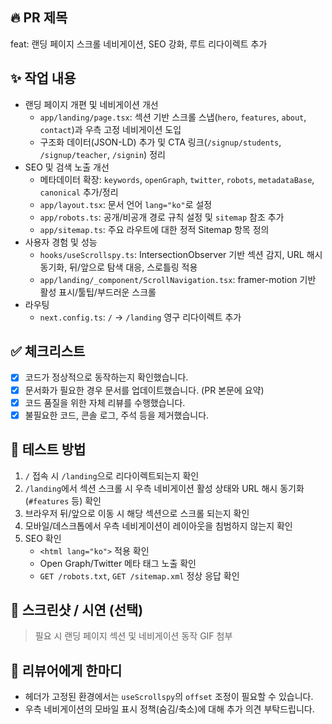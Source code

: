 ## 🔥 PR 제목

feat: 랜딩 페이지 스크롤 네비게이션, SEO 강화, 루트 리다이렉트 추가

## ✨ 작업 내용

- 랜딩 페이지 개편 및 네비게이션 개선
  - `app/landing/page.tsx`: 섹션 기반 스크롤 스냅(`hero`, `features`, `about`, `contact`)과 우측 고정 네비게이션 도입
  - 구조화 데이터(JSON-LD) 추가 및 CTA 링크(`/signup/students`, `/signup/teacher`, `/signin`) 정리
- SEO 및 검색 노출 개선
  - 메타데이터 확장: `keywords`, `openGraph`, `twitter`, `robots`, `metadataBase`, `canonical` 추가/정리
  - `app/layout.tsx`: 문서 언어 `lang="ko"`로 설정
  - `app/robots.ts`: 공개/비공개 경로 규칙 설정 및 `sitemap` 참조 추가
  - `app/sitemap.ts`: 주요 라우트에 대한 정적 Sitemap 항목 정의
- 사용자 경험 및 성능
  - `hooks/useScrollspy.ts`: IntersectionObserver 기반 섹션 감지, URL 해시 동기화, 뒤/앞으로 탐색 대응, 스로틀링 적용
  - `app/landing/_component/ScrollNavigation.tsx`: framer-motion 기반 활성 표시/툴팁/부드러운 스크롤
- 라우팅
  - `next.config.ts`: `/` → `/landing` 영구 리다이렉트 추가

## ✅ 체크리스트

- [x] 코드가 정상적으로 동작하는지 확인했습니다.
- [x] 문서화가 필요한 경우 문서를 업데이트했습니다. (PR 본문에 요약)
- [x] 코드 품질을 위한 자체 리뷰를 수행했습니다.
- [x] 불필요한 코드, 콘솔 로그, 주석 등을 제거했습니다.

## 🚀 테스트 방법

1. `/` 접속 시 `/landing`으로 리다이렉트되는지 확인
2. `/landing`에서 섹션 스크롤 시 우측 네비게이션 활성 상태와 URL 해시 동기화(`#features` 등) 확인
3. 브라우저 뒤/앞으로 이동 시 해당 섹션으로 스크롤 되는지 확인
4. 모바일/데스크톱에서 우측 네비게이션이 레이아웃을 침범하지 않는지 확인
5. SEO 확인
   - `<html lang="ko">` 적용 확인
   - Open Graph/Twitter 메타 태그 노출 확인
   - `GET /robots.txt`, `GET /sitemap.xml` 정상 응답 확인

## 📸 스크린샷 / 시연 (선택)

> 필요 시 랜딩 페이지 섹션 및 네비게이션 동작 GIF 첨부

## 🙏 리뷰어에게 한마디

- 헤더가 고정된 환경에서는 `useScrollspy`의 `offset` 조정이 필요할 수 있습니다.
- 우측 네비게이션의 모바일 표시 정책(숨김/축소)에 대해 추가 의견 부탁드립니다.
